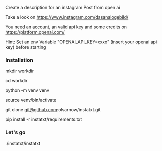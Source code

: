 Create a description for an instagram Post from open ai

Take a look on https://www.instagram.com/dasanalogebild/

You need an account, an valid api key and some credits on https://platform.openai.com/

Hint: Set an env Variable "OPENAI_API_KEY=xxxx" (insert your openai api key) before starting


### Installation

mkdir workdir

cd workdir

python -m venv venv

source venv/bin/activate

git clone git@github.com:olsarnow/instatxt.git

pip install -r instatxt/requirements.txt 

### Let's go

./instatxt/instatxt


